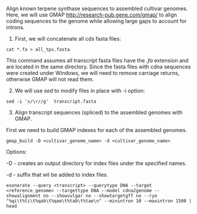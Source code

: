 Align known terpene synthase sequences to assembled cultivar genomes. Here, we will use GMAP http://research-pub.gene.com/gmap/ to align coding sequences to the genome while allowing large gaps to account for introns.

1. First, we will concatenate all cds fasta files:
```
cat *.fa > all_tps.fasta
```
This command assumes all transcript fasta files have the *.fa* extension and are located in the same directory.
Since the fasta files with cdna sequences were created under Windows, we will need to remove carriage returns, otherwise GMAP will not read them.

2. We will use *sed* to modify files in place with -i option:
```
sed -i 's/\r//g'  transcript.fasta
```

3. Align transcript sequences (spliced) to the assembled genomes with GMAP.

First we need to build GMAP indexes for each of the assembled genomes.
```
gmap_build -D <cultivar_genome_name> -d <cultivar_genome_name>
```
Options:

-D - creates an output directory for index files under the specified names.

-d - suffix that wil be added to index files.

```
exonerate --query <transcript> --querytype DNA --target <reference_genome> --targettype DNA --model cdna2genome --showalignment no --showvulgar no --showtargetgff no --ryo "%qi\t%ti\t%qab\t%qae\t%tab\t%tae\n" --minintron 10 --maxintron 1500 | head 
```





 
